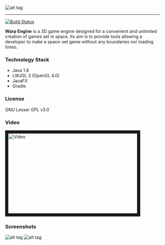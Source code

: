 ![alt tag](http://i.imgur.com/Gl1JGOT.png)
***
[![Build Status](https://jenkins.b.snet.ovh/buildStatus/icon?job=Warp)](https://jenkins.b.snet.ovh/job/Warp)

**Warp Engine** is a 3D game engine designed for a convenient and unlimited creation of games set in space. Its aim is to provide tools allowing a developer to make a space-set game without any boundaries nor loading times.

### Technology Stack
 * Java 1.8
 * LWJGL 3 (OpenGL 4.0)
 * JavaFX
 * Gradle

### License
GNU Lesser GPL v3.0

### Video
<a href="http://www.youtube.com/watch?feature=player_embedded&v=lC9gaXnEA_w
" target="_blank"><img src="http://i.imgur.com/luEAwwC.png" 
alt="Video" width="420" height="260" border="10" /></a>

### Screenshots
![alt tag](http://i.imgur.com/SrEL7wi.jpg)
![alt tag](https://i.imgur.com/bKUzDwg.jpg)
